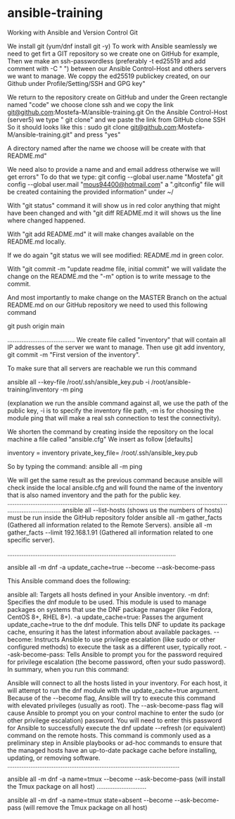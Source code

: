 # ansible-training

Working with Ansible and Version Control Git


We install git (yum/dnf install git -y) 
To work with Ansible seamlessly we need to get firt a GIT repository so we create one on GitHub for example,
Then we make an ssh-passwordless (preferably -t  ed25519 and add comment with -C " ")  between our Ansible Control-Host and others servers we want to manage.
We coppy the ed25519 publickey created, on our Github under Profile/Setting/SSH and GPG key"

We return to the repository create on GitHub and under the Green rectangle named "code" 
we choose clone ssh and we copy the link git@github.com:Mostefa-M/ansible-training.git
On the Ansible Control-Host (server5) we type " git clone" and we paste the link from GitHub clone SSH
So it should looks like this : sudo git clone git@github.com:Mostefa-M/ansible-training.git" and press "yes"

A directory named after the name we choose will be create with that README.md"

We need also to provide a name and and email address otherwise we will get errors"
To do that we type:
git config --global user.name "Mostefa"
git config --global user.mail "mous94400@hotmail.com"
a ".gitconfig" file will be created containing the provided information" under ~/

With "git status" command it will show us in red color  anything that might have been changed and with  "git diff README.md  it will shows us the line where changed happened.

With "git add README.md" it will make changes available on the README.md locally.

If we do again "git status we will see modified: README.md in green color.

With "git commit -m "update readme file, initial commit" we will validate the change on the README.md
the "-m" option  is to write message to the commit.

And most importantly to make change on the MASTER Branch on the  actual README.md on our GitHub repository we need to used this following command

git push origin main 


......................................
We create file called "inventory" that will contain all IP addresses of the server we want to manage.
Then use git add inventory, git commit -m "First version of the inventory".


To make sure that all servers are reachable we run this command 

ansible all --key-file /root/.ssh/ansible_key.pub  -i /root/ansible-training/inventory -m ping

(explanation we run the ansible command against all, we use the path of the public key, -i is to specify the inventory file path, -m is for choosing the module ping that will make a real ssh connection to test the connectivity).

We shorten the command by creating inside the repository on the local machine  a file called "ansible.cfg"
We insert as follow
[defaults]

inventory = inventory
private_key_file= /root/.ssh/ansible_key.pub 

So by typing the command:
ansible all -m ping 

We will get the same result as the previous command because ansible will check inside the local ansible.cfg and will found the name of the inventory that
is also named inventory and the path for the public key.
..........................................................................................................................................................
ansible all --list-hosts (shows us the numbers of hosts) must be run inside the GitHub repository folder 
ansible all -m gather_facts (Gathered all information related to the Remote Servers).
ansible all -m gather_facts --limit 192.168.1.91  (Gathered all information related to one specific server).

...............................................................................................

ansible all -m dnf -a update_cache=true --become --ask-become-pass

This Ansible command does the following:

ansible all: Targets all hosts defined in your Ansible inventory.
-m dnf: Specifies the dnf module to be used. This module is used to manage packages on systems that use the DNF package manager (like Fedora, CentOS 8+, RHEL 8+).
-a update_cache=true: Passes the argument update_cache=true to the dnf module. This tells DNF to update its package cache, ensuring it has the latest information about available packages.
--become: Instructs Ansible to use privilege escalation (like sudo or other configured methods) to execute the task as a different user, typically root.
--ask-become-pass: Tells Ansible to prompt you for the password required for privilege escalation (the become password, often your sudo password).
In summary, when you run this command:

Ansible will connect to all the hosts listed in your inventory.
For each host, it will attempt to run the dnf module with the update_cache=true argument.
Because of the --become flag, Ansible will try to execute this command with elevated privileges (usually as root).
The --ask-become-pass flag will cause Ansible to prompt you on your control machine to enter the sudo (or other privilege escalation) password. You will need to enter this password for Ansible to successfully execute the dnf update --refresh (or equivalent) command on the remote hosts.
This command is commonly used as a preliminary step in Ansible playbooks or ad-hoc commands to ensure that the managed hosts have an up-to-date package cache before installing, updating, or removing software.
.................................................................................................

ansible all -m dnf -a name=tmux --become --ask-become-pass
(will install the Tmux package on all host)
............................

ansible all -m dnf -a name=tmux state=absent --become --ask-become-pass
(will remove the Tmux package on all host)


